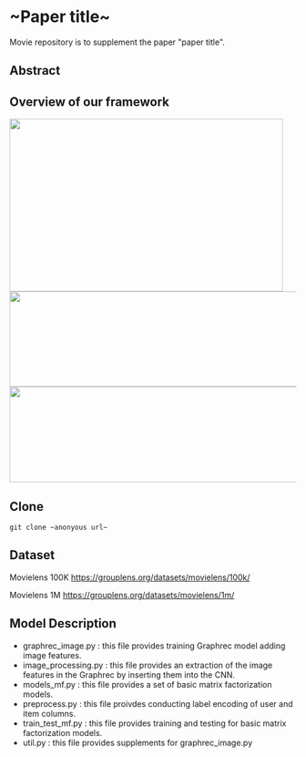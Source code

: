# ~Paper title~
Movie repository is to supplement the paper "paper title".

## Abstract
 

## Overview of our framework
<img src="https://user-images.githubusercontent.com/43632309/105990739-43baeb00-60e6-11eb-8117-a12310ccc655.png" width="480" height="303">
<img src="https://user-images.githubusercontent.com/43632309/105991102-bdeb6f80-60e6-11eb-9f44-ec4419df7760.png" width="515" height="167">
<img src="https://user-images.githubusercontent.com/43632309/105991281-effcd180-60e6-11eb-8cd4-b2420b0329c4.png" width="613" height="168">

## Clone
```
git clone ~anonyous url~
```

## Dataset
Movielens 100K
https://grouplens.org/datasets/movielens/100k/

Movielens 1M
https://grouplens.org/datasets/movielens/1m/

## Model Description
* graphrec_image.py : this file provides training Graphrec model adding image features.
* image_processing.py : this file provides an extraction of the image features in the Graphrec by inserting them into the CNN.
* models_mf.py : this file provides a set of basic matrix factorization models.
* preprocess.py : this file proivdes conducting label encoding of user and item columns.
* train_test_mf.py : this file provides training and testing for basic matrix factorization models.
* util.py : this file provides supplements for graphrec_image.py
